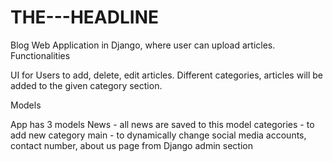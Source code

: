 # THE---HEADLINE
 Blog Web Application in Django, where user can upload articles.
 Functionalities
 
 UI for Users to add, delete, edit articles. 
 Different categories, articles will be added to the given category section.
 
 Models
 
 App has 3 models 
 News - all news are saved to this model
 categories - to add new category 
 main - to dynamically change social media accounts, contact number, about us page from Django admin section
 
